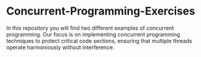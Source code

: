 # Concurrent-Programming-Exercises
In this repository you will find two different examples of concurrent programming. Our focus is on implementing concurrent programming techniques to protect critical code sections, ensuring that multiple threads operate harmoniously without interference.
